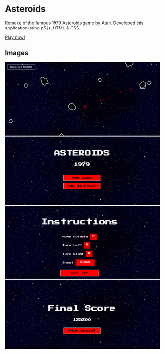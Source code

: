 # Asteroids

Remake of the famous 1979 Asteroids game by Atari. Developed this application using p5.js, HTML & CSS.

<a href="https://asteroids-two-gray.vercel.app/">Play now!</a>

## Images
<img src="assets/gameplay.png" />
<img src="assets/landing.png" />
<img src="assets/instructions.png" />
<img src="assets/scores.png" />

